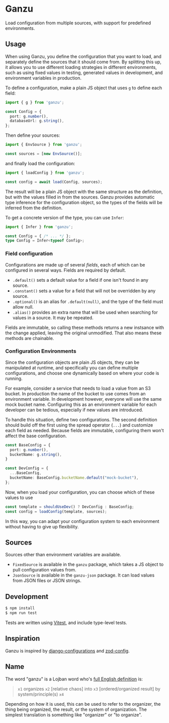 # Ganzu

Load configuration from multiple sources, with support for predefined environments.

## Usage

When using Ganzu, you define the configuration that you want to load, and separately define the sources that it should come from. By splitting this up, it allows you to use different loading strategies in different environments, such as using fixed values in testing, generated values in development, and environment variables in production.

To define a configuration, make a plain JS object that uses `g` to define each field:

```ts
import { g } from 'ganzu';

const Config = {
  port: g.number(),
  databaseUrl: g.string(),
};
```

Then define your sources:

```ts
import { EnvSource } from 'ganzu';

const sources = [new EnvSource()];
```

and finally load the configuration:

```ts
import { loadConfig } from 'ganzu';

const config = await load(Config, sources);
```

The result will be a plain JS object with the same structure as the definition, but with the values filled in from the sources. Ganzu provides automatic type inference for the configuration object, so the types of the fields will be inferred from the definition.

To get a concrete version of the type, you can use `Infer`:

```ts
import { Infer } from 'ganzu';

const Config = { /* ... */ };
type Config = Infer<typeof Config>;
```

### Field configuration

Configurations are made up of several _fields_, each of which can be configured
in several ways. Fields are required by default.

- `.default()` sets a default value for a field if one isn't found in any source.
- `.constant()` sets a value for a field that will not be overridden by any source.
- `.optional()` is an alias for `.default(null)`, and the type of the field must allow null.
- `.alias()` provides an extra name that will be used when searching for values in a source. It may be repeated.

Fields are immutable, so calling these methods returns a new instsance with the change applied, leaving the original unmodified. That also means these methods are chainable.

### Configuration Environments

Since the configuration objects are plain JS objects, they can be manipulated at runtime, and specifically you can define multiple configurations, and choose one dynamically based on where your code is running.

For example, consider a service that needs to load a value from an S3 bucket. In production the name of the bucket to use comes from an environment variable. In development however, everyone will use the same mock bucket name. Configuring this as an environment variable for each developer can be tedious, especially if new values are introduced.

To handle this situation, define two configurations. The second definition should build off the first using the spread operator (`...`) and customize each field as needed. Because fields are immutable, configuring them won't affect the base configuration.

```ts
const BaseConfig = {
  port: g.number(),
  bucketName: g.string(),
}

const DevConfig = {
  ...BaseConfig,
  bucketName: BaseConfig.bucketName.default("mock-bucket"),
};
```

Now, when you load your configuration, you can choose which of these values to use

```js
const template = shouldUseDev() ? DevConfig : BaseConfig;
const config = loadConfig(template, sources);
```

In this way, you can adapt your configuration system to each environment without having to give up flexibility.

## Sources

Sources other than environment variables are available.

* `FixedSource` is available in the `ganzu` package, which takes a JS object to pull configuration values from.
* `JsonSource` is available in the `ganzu-json` package. It can load values from JSON files or JSON strings.

## Development

```sh
$ npm install
$ npm run test
```

Tests are written using [Vitest](https://vitest.dev/), and include type-level tests.

## Inspiration

Ganzu is inspired by [django-configurations](https://django-configurations.readthedocs.io/en/stable/) and [zod-config](https://github.com/alexmarqs/zod-config).

## Name

The word "ganzu" is a Lojban word who's [full English definition][defn] is:

> `x1` organizes `x2` [relative chaos] into `x3` [ordered/organized result] by system/principle(s) `x4`

Depending on how it is used, this can be used to refer to the organizer, the thing being organized, the result, or the system of organization. The simplest translation is something like "organizer" or "to organize".

[defn]: https://la-lojban.github.io/sutysisku/lojban/#seskari=cnano&sisku=ganzu&bangu=en&versio=masno

